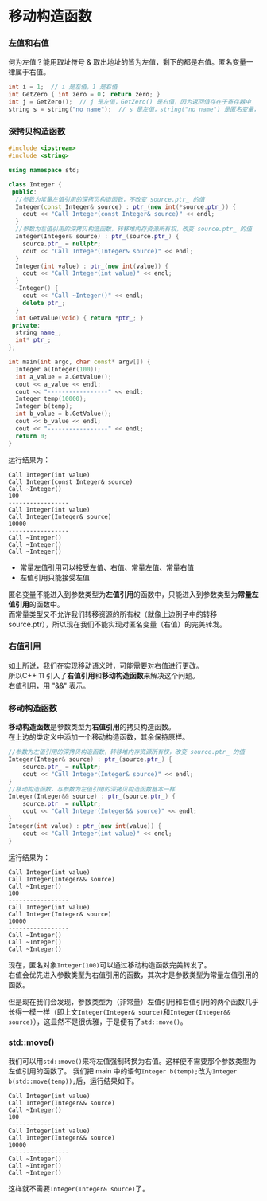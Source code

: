 # 移动构造函数
### 左值和右值
何为左值？能用取址符号 & 取出地址的皆为左值，剩下的都是右值。匿名变量一律属于右值。
```cpp
int i = 1;  // i 是左值，1 是右值
int GetZero { int zero = 0； return zero; }
int j = GetZero();  // j 是左值，GetZero() 是右值，因为返回值存在于寄存器中
string s = string("no name");  // s 是左值，string("no name") 是匿名变量，是右值
```
### 深拷贝构造函数
```cpp
#include <iostream>
#include <string>

using namespace std;

class Integer {
 public:
  //参数为常量左值引用的深拷贝构造函数，不改变 source.ptr_ 的值
  Integer(const Integer& source) : ptr_(new int(*source.ptr_)) {
    cout << "Call Integer(const Integer& source)" << endl;
  }
  //参数为左值引用的深拷贝构造函数，转移堆内存资源所有权，改变 source.ptr_ 的值
  Integer(Integer& source) : ptr_(source.ptr_) {
    source.ptr_ = nullptr;
    cout << "Call Integer(Integer& source)" << endl;
  }
  Integer(int value) : ptr_(new int(value)) {
    cout << "Call Integer(int value)" << endl;
  }
  ~Integer() {
    cout << "Call ~Integer()" << endl;
    delete ptr_;
  }
  int GetValue(void) { return *ptr_; }
 private:
  string name_;
  int* ptr_;
};

int main(int argc, char const* argv[]) {
  Integer a(Integer(100));
  int a_value = a.GetValue();
  cout << a_value << endl;
  cout << "-----------------" << endl;
  Integer temp(10000);
  Integer b(temp);
  int b_value = b.GetValue();
  cout << b_value << endl;
  cout << "-----------------" << endl;
  return 0;
}
```
运行结果为：
```
Call Integer(int value)
Call Integer(const Integer& source)
Call ~Integer()
100
-----------------
Call Integer(int value)
Call Integer(Integer& source)
10000
-----------------
Call ~Integer()
Call ~Integer()
Call ~Integer()
```
* 常量左值引用可以接受左值、右值、常量左值、常量右值
* 左值引用只能接受左值

匿名变量不能进入到参数类型为**左值引用**的函数中，只能进入到参数类型为**常量左值引用**的函数中。  
而常量类型又不允许我们转移资源的所有权（就像上边例子中的转移source.ptr），所以现在我们不能实现对匿名变量（右值）的完美转发。
### 右值引用
如上所说，我们在实现移动语义时，可能需要对右值进行更改。  
所以C++ 11 引入了**右值引用**和**移动构造函数**来解决这个问题。  
右值引用，用 "&&" 表示。
### 移动构造函数
**移动构造函数**是参数类型为**右值引用**的拷贝构造函数。  
在上边的类定义中添加一个移动构造函数，其余保持原样。
```cpp
//参数为左值引用的深拷贝构造函数，转移堆内存资源所有权，改变 source.ptr_ 的值
Integer(Integer& source) : ptr_(source.ptr_) {
    source.ptr_ = nullptr;
    cout << "Call Integer(Integer& source)" << endl;
}
//移动构造函数，与参数为左值引用的深拷贝构造函数基本一样
Integer(Integer&& source) : ptr_(source.ptr_) {
    source.ptr_ = nullptr;
    cout << "Call Integer(Integer&& source)" << endl;
}
Integer(int value) : ptr_(new int(value)) {
    cout << "Call Integer(int value)" << endl;
}
```
运行结果为：
```
Call Integer(int value)
Call Integer(Integer&& source)
Call ~Integer()
100
-----------------
Call Integer(int value)
Call Integer(Integer& source)
10000
-----------------
Call ~Integer()
Call ~Integer()
Call ~Integer()
```
现在，匿名对象``Integer(100)``可以通过移动构造函数完美转发了。  
右值会优先进入参数类型为右值引用的函数，其次才是参数类型为常量左值引用的函数。

但是现在我们会发现，参数类型为（非常量）左值引用和右值引用的两个函数几乎长得一模一样（即上文``Integer(Integer& source)``和``Integer(Integer&& source)``），这显然不是很优雅，于是便有了``std::move()``。
### std::move()
我们可以用``std::move()``来将左值强制转换为右值。这样便不需要那个参数类型为左值引用的函数了。
我们把 main 中的语句``Integer b(temp);``改为``Integer b(std::move(temp));``后，运行结果如下。
```
Call Integer(int value)
Call Integer(Integer&& source)
Call ~Integer()
100
-----------------
Call Integer(int value)
Call Integer(Integer&& source)
10000
-----------------
Call ~Integer()
Call ~Integer()
Call ~Integer()
```
这样就不需要``Integer(Integer& source)``了。